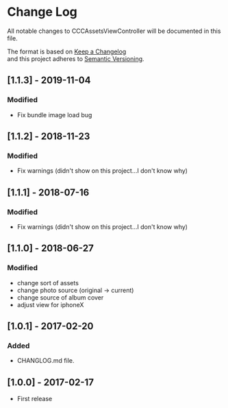 # Change Log
All notable changes to CCCAssetsViewController will be documented in this file.

The format is based on [Keep a Changelog](http://keepachangelog.com/) <br>
and this project adheres to [Semantic Versioning](http://semver.org/).

## [1.1.3] - 2019-11-04
### Modified
- Fix bundle image load bug

## [1.1.2] - 2018-11-23
### Modified
- Fix warnings (didn't show on this project...I don't know why)

## [1.1.1] - 2018-07-16
### Modified
- Fix warnings (didn't show on this project...I don't know why)

## [1.1.0] - 2018-06-27
### Modified
- change sort of assets
- change photo source (original -> current)
- change source of album cover
- adjust view for iphoneX

## [1.0.1] - 2017-02-20
### Added
- CHANGLOG.md file.

## [1.0.0] - 2017-02-17
- First release
